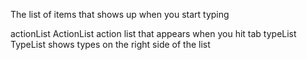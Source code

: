 The list of items that shows up when you start typing

actionList 			ActionList                action list that appears when you hit tab
typeList                TypeList                  shows types on the right side of the list